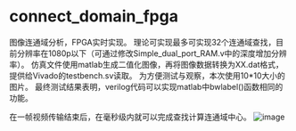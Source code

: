 # connect_domain_fpga
图像连通域分析，FPGA实时实现。
理论可实现最多可实现32个连通域查找，目前分辨率在1080p以下（可通过修改Simple_dual_port_RAM.v中的深度增加分辨率）。
仿真文件使用matlab生成二值化图像，再将图像数据转换为XX.dat格式，提供给Vivado的testbench.sv读取。
为方便测试与观察，本次使用10*10大小的图片。
最终测试结果表明，verilog代码可以实现matlab中bwlabel()函数相同的功能。

在一帧视频传输结束后，在毫秒级内就可以完成查找计算连通域中心。
![image](https://github.com/user-attachments/assets/5c54dc03-0f39-4db6-8133-cb589438470e)
